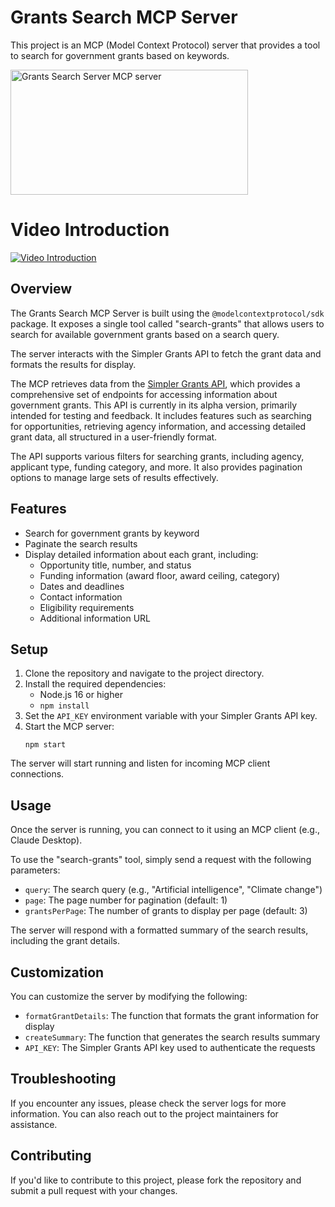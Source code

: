 # Grants Search MCP Server

This project is an MCP (Model Context Protocol) server that provides a tool to search for government grants based on keywords.

<a href="https://glama.ai/mcp/servers/xa284zebk4">
  <img width="380" height="200" src="https://glama.ai/mcp/servers/xa284zebk4/badge" alt="Grants Search Server MCP server" />
</a>

# Video Introduction
[![Video Introduction](./path-to-screenshot.png)](https://www.linkedin.com/embed/feed/update/urn:li:ugcPost:7276434728172339201)

## Overview

The Grants Search MCP Server is built using the `@modelcontextprotocol/sdk` package. It exposes a single tool called "search-grants" that allows users to search for available government grants based on a search query.

The server interacts with the Simpler Grants API to fetch the grant data and formats the results for display.

The MCP retrieves data from the [Simpler Grants API](https://api.simpler.grants.gov/openapi.json), which provides a comprehensive set of endpoints for accessing information about government grants. This API is currently in its alpha version, primarily intended for testing and feedback. It includes features such as searching for opportunities, retrieving agency information, and accessing detailed grant data, all structured in a user-friendly format.

The API supports various filters for searching grants, including agency, applicant type, funding category, and more. It also provides pagination options to manage large sets of results effectively.

## Features

- Search for government grants by keyword
- Paginate the search results
- Display detailed information about each grant, including:
  - Opportunity title, number, and status
  - Funding information (award floor, award ceiling, category)
  - Dates and deadlines
  - Contact information
  - Eligibility requirements
  - Additional information URL

## Setup

1. Clone the repository and navigate to the project directory.
2. Install the required dependencies:
   - Node.js 16 or higher
   - `npm install`
3. Set the `API_KEY` environment variable with your Simpler Grants API key.
4. Start the MCP server:
   ```
   npm start
   ```

The server will start running and listen for incoming MCP client connections.

## Usage

Once the server is running, you can connect to it using an MCP client (e.g., Claude Desktop).

To use the "search-grants" tool, simply send a request with the following parameters:

- `query`: The search query (e.g., "Artificial intelligence", "Climate change")
- `page`: The page number for pagination (default: 1)
- `grantsPerPage`: The number of grants to display per page (default: 3)

The server will respond with a formatted summary of the search results, including the grant details.

## Customization

You can customize the server by modifying the following:

- `formatGrantDetails`: The function that formats the grant information for display
- `createSummary`: The function that generates the search results summary
- `API_KEY`: The Simpler Grants API key used to authenticate the requests

## Troubleshooting

If you encounter any issues, please check the server logs for more information. You can also reach out to the project maintainers for assistance.

## Contributing

If you'd like to contribute to this project, please fork the repository and submit a pull request with your changes.